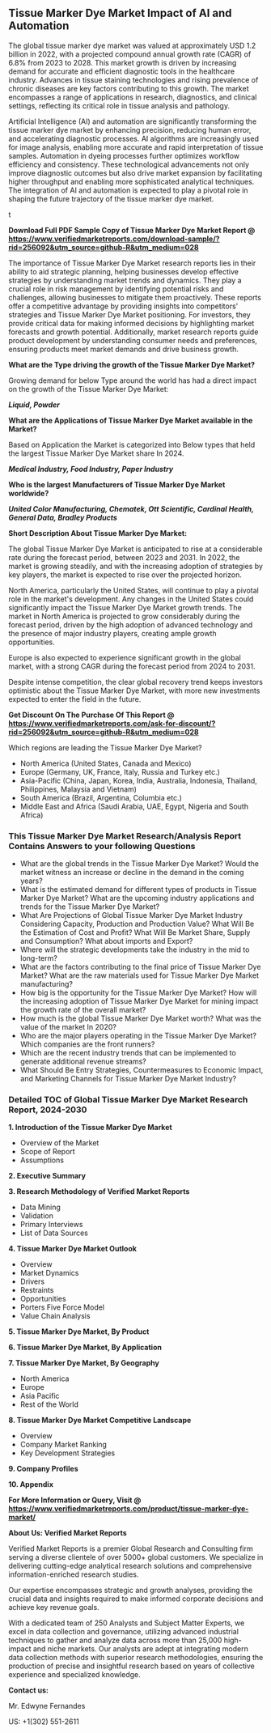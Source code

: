<h2>Tissue Marker Dye Market Impact of AI and Automation</h2><p>The global tissue marker dye market was valued at approximately USD 1.2 billion in 2022, with a projected compound annual growth rate (CAGR) of 6.8% from 2023 to 2028. This market growth is driven by increasing demand for accurate and efficient diagnostic tools in the healthcare industry. Advances in tissue staining technologies and rising prevalence of chronic diseases are key factors contributing to this growth. The market encompasses a range of applications in research, diagnostics, and clinical settings, reflecting its critical role in tissue analysis and pathology.</p><p>Artificial Intelligence (AI) and automation are significantly transforming the tissue marker dye market by enhancing precision, reducing human error, and accelerating diagnostic processes. AI algorithms are increasingly used for image analysis, enabling more accurate and rapid interpretation of tissue samples. Automation in dyeing processes further optimizes workflow efficiency and consistency. These technological advancements not only improve diagnostic outcomes but also drive market expansion by facilitating higher throughput and enabling more sophisticated analytical techniques. The integration of AI and automation is expected to play a pivotal role in shaping the future trajectory of the tissue marker dye market.</p>t</p><p id="" class=""><strong>Download Full PDF Sample Copy of Tissue Marker Dye Market Report @ <a href="https://www.verifiedmarketreports.com/download-sample/?rid=256092&utm_source=github-R&utm_medium=028" target="_blank">https://www.verifiedmarketreports.com/download-sample/?rid=256092&utm_source=github-R&utm_medium=028</a></strong></p><p>The importance of&nbsp;Tissue Marker Dye Market research reports lies in their ability to aid strategic planning, helping businesses develop effective strategies by understanding market trends and dynamics. They play a crucial role in risk management by identifying potential risks and challenges, allowing businesses to mitigate them proactively. These reports offer a competitive advantage by providing insights into competitors' strategies and Tissue Marker Dye Market positioning. For investors, they provide critical data for making informed decisions by highlighting market forecasts and growth potential. Additionally, market research reports guide product development by understanding consumer needs and preferences, ensuring products meet market demands and drive business growth.</p><p><strong>What are the&nbsp;Type driving the growth of the Tissue Marker Dye Market?</strong></p><p id="" class="">Growing demand for below Type around the world has had a direct impact on the growth of the Tissue Marker Dye Market:</p><em><strong>Liquid, Powder</strong></em></p><strong>What are the&nbsp;Applications&nbsp;of Tissue Marker Dye Market available in the Market?</strong></p><p id="" class="">Based on Application the Market is categorized into Below types that held the largest Tissue Marker Dye Market share In 2024.</p><em><strong>Medical Industry, Food Industry, Paper Industry</strong></em></p><strong>Who is the largest Manufacturers of Tissue Marker Dye Market worldwide?</strong></p><p><em><strong>United Color Manufacturing, Chematek, Ott Scientific, Cardinal Health, General Data, Bradley Products</strong></em></p><p id="" class=""><strong>Short Description About Tissue Marker Dye Market:</strong></p><p>The global Tissue Marker Dye Market is anticipated to rise at a considerable rate during the forecast period, between 2023 and 2031. In 2022, the market is growing steadily, and with the increasing adoption of strategies by key players, the market is expected to rise over the projected horizon.</p><p>North America, particularly the United States, will continue to play a pivotal role in the market's development. Any changes in the United States could significantly impact the Tissue Marker Dye Market growth trends. The market in North America is projected to grow considerably during the forecast period, driven by the high adoption of advanced technology and the presence of major industry players, creating ample growth opportunities.</p><p>Europe is also expected to experience significant growth in the global market, with a strong CAGR during the forecast period from 2024 to 2031.</p><p>Despite intense competition, the clear global recovery trend keeps investors optimistic about the Tissue Marker Dye Market, with more new investments expected to enter the field in the future.</p><p id="" class=""><strong>Get Discount On The Purchase Of This Report @ <a href="https://www.verifiedmarketreports.com/ask-for-discount/?rid=256092&utm_source=github-R&utm_medium=028" target="_blank">https://www.verifiedmarketreports.com/ask-for-discount/?rid=256092&utm_source=github-R&utm_medium=028</a></strong></p>Which regions are leading the Tissue Marker Dye Market?</p><ul><li>North America (United States, Canada and Mexico)</li><li>Europe (Germany, UK, France, Italy, Russia and Turkey etc.)</li><li>Asia-Pacific (China, Japan, Korea, India, Australia, Indonesia, Thailand, Philippines, Malaysia and Vietnam)</li><li>South America (Brazil, Argentina, Columbia etc.)</li><li>Middle East and Africa (Saudi Arabia, UAE, Egypt, Nigeria and South Africa)</li></ul><h3 id="" class="">This Tissue Marker Dye Market Research/Analysis Report Contains Answers to your following Questions</h3><ul><li>What are the global trends in the Tissue Marker Dye Market? Would the market witness an increase or decline in the demand in the coming years?</li><li>What is the estimated demand for different types of products in Tissue Marker Dye Market? What are the upcoming industry applications and trends for the Tissue Marker Dye Market?</li><li>What Are Projections of Global Tissue Marker Dye Market Industry Considering Capacity, Production and Production Value? What Will Be the Estimation of Cost and Profit? What Will Be Market Share, Supply and Consumption? What about imports and Export?</li><li>Where will the strategic developments take the industry in the mid to long-term?</li><li>What are the factors contributing to the final price of Tissue Marker Dye Market? What are the raw materials used for Tissue Marker Dye Market manufacturing?</li><li>How big is the opportunity for the Tissue Marker Dye Market? How will the increasing adoption of Tissue Marker Dye Market for mining impact the growth rate of the overall market?</li><li>How much is the global Tissue Marker Dye Market worth? What was the value of the market In 2020?</li><li>Who are the major players operating in the Tissue Marker Dye Market? Which companies are the front runners?</li><li>Which are the recent industry trends that can be implemented to generate additional revenue streams?</li><li>What Should Be Entry Strategies, Countermeasures to Economic Impact, and Marketing Channels for Tissue Marker Dye Market Industry?</li></ul><h3 id="" class="">Detailed TOC of Global Tissue Marker Dye Market Research Report, 2024-2030</h3><p id="" class=""><strong>1. Introduction of the Tissue Marker Dye Market</strong></p><ul><li>Overview of the Market</li><li>Scope of Report</li><li>Assumptions</li></ul><p id="" class=""><strong>2. Executive Summary</strong></p><p id="" class=""><strong>3. Research Methodology of Verified Market Reports</strong></p><ul><li>Data Mining</li><li>Validation</li><li>Primary Interviews</li><li>List of Data Sources</li></ul><p id="" class=""><strong>4. Tissue Marker Dye Market Outlook</strong></p><ul><li>Overview</li><li>Market Dynamics</li><li>Drivers</li><li>Restraints</li><li>Opportunities</li><li>Porters Five Force Model</li><li>Value Chain Analysis</li></ul><p id="" class=""><strong>5. Tissue Marker Dye Market, By Product</strong></p><p id="" class=""><strong>6. Tissue Marker Dye Market, By Application</strong></p><p id="" class=""><strong>7. Tissue Marker Dye Market, By Geography</strong></p><ul><li>North America</li><li>Europe</li><li>Asia Pacific</li><li>Rest of the World</li></ul><p id="" class=""><strong>8. Tissue Marker Dye Market Competitive Landscape</strong></p><ul><li>Overview</li><li>Company Market Ranking</li><li>Key Development Strategies</li></ul><p id="" class=""><strong>9. Company Profiles</strong></p><p id="" class=""><strong>10. Appendix</strong></p><p id="" class=""><strong>For More Information or Query, Visit @ <a href="https://www.verifiedmarketreports.com/product/tissue-marker-dye-market/" target="_blank">https://www.verifiedmarketreports.com/product/tissue-marker-dye-market/</a></strong></p><p id="" class=""><strong>About Us: Verified Market Reports</strong></p><p id="" class="">Verified Market Reports is a premier Global Research and Consulting firm serving a diverse clientele of over 5000+ global customers. We specialize in delivering cutting-edge analytical research solutions and comprehensive information-enriched research studies.</p><p id="" class="">Our expertise encompasses strategic and growth analyses, providing the crucial data and insights required to make informed corporate decisions and achieve key revenue goals.</p><p id="" class="">With a dedicated team of 250 Analysts and Subject Matter Experts, we excel in data collection and governance, utilizing advanced industrial techniques to gather and analyze data across more than 25,000 high-impact and niche markets. Our analysts are adept at integrating modern data collection methods with superior research methodologies, ensuring the production of precise and insightful research based on years of collective experience and specialized knowledge.</p><p id="" class=""><strong>Contact us:</strong></p><p id="" class="">Mr. Edwyne Fernandes</p><p id="" class="">US: +1(302) 551-2611</p>